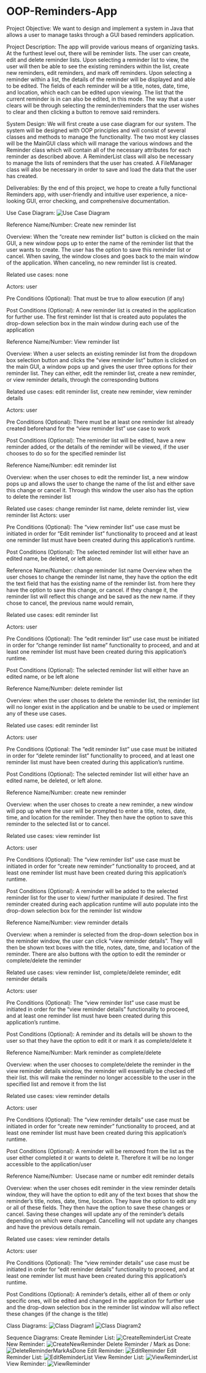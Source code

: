 # OOP-Reminders-App

Project Objective:
We want to design and implement a system in Java that allows a user to manage tasks through a GUI based reminders application.

Project Description:
The app will provide various means of organizing tasks. At the furthest level out, there will be reminder lists. The user can create, edit and delete reminder lists. Upon selecting a reminder list to view, the user will then be able to see the existing reminders within the list, create new reminders, edit reminders, and mark off reminders. Upon selecting a reminder within a list, the details of the reminder will be displayed and able to be edited. The fields of each reminder will be a title, notes, date, time, and location, which each can be edited upon viewing. The list that the current reminder is in can also be edited, in this mode. The way that a user clears will be through selecting the reminder/reminders that the user wishes to clear and then clicking a button to remove said reminders. 

System Design:
We will first create a use case diagram for our system. The system will be designed with OOP principles and will consist of several classes and methods to manage the functionality. The two most key classes will be the MainGUI class which will manage the various windows and the Reminder class which will contain all of the necessary attributes for each reminder as described above. A ReminderList class will also be necessary to manage the lists of reminders that the user has created. A FileManager class will also be necessary in order to save and load the data that the user has created. 

Deliverables:
By the end of this project, we hope to create a fully functional Reminders app, with user-friendly and intuitive user experience, a nice-looking GUI, error checking, and comprehensive documentation.


Use Case Diagram:
![Use Case Diagram](Diagrams/UseCaseDiagram.png)

Reference Name/Number: Create new reminder list

Overview:	When the “create new reminder list” button is clicked on the main GUI, a new window pops up to enter the name of the reminder list that the user wants to create. The user has the option to save this reminder list or cancel. When saving, the window closes and goes back to the main window of the application. When canceling, no new reminder list is created.

Related use cases:	none

Actors: user

Pre Conditions (Optional):	That must be true to allow execution (if any)

Post Conditions (Optional):	A new reminder list is created in the application for further use.  The first reminder list that is created auto populates the drop-down selection box in the main window during each use of the application

Reference Name/Number: View reminder list

Overview: When a user selects an existing reminder list from the dropdown box selection button and clicks the “view reminder list” button is clicked on the main GUI, a window pops up and gives the user three options for their reminder list. They can either, edit the reminder list, create a new reminder, or view reminder details, through the corresponding buttons

Related use cases:	edit reminder list, create new reminder, view reminder details

Actors: user

Pre Conditions (Optional):	There must be at least one reminder list already created beforehand for the “view reminder list” use case to work

Post Conditions (Optional):	The reminder list will be edited, have a new reminder added, or the details of the reminder will be viewed, if the user chooses to do so for the specified reminder list

Reference Name/Number:	edit reminder list

Overview:	when the user choses to edit the reminder list, a new window pops up and allows the user to change the name of the list and either save this change or cancel it. Through this window the user also has the option to delete the reminder list

Related use cases:	change reminder list name, delete reminder list, view reminder list
Actors: user

Pre Conditions (Optional):	The “view reminder list” use case must be initiated in order for “Edit reminder list” functionality to proceed and at least one reminder list must have been created during this application’s runtime.

Post Conditions (Optional):	The selected reminder list will either have an edited name, be deleted, or left alone. 

Reference Name/Number: change reminder list name
Overview	when the user choses to change the reminder list name, they have the option the edit the text field that has the existing name of the reminder list. from here they have the option to save this change, or cancel. if they change it, the reminder list will reflect this change and be saved as the new name. if they chose to cancel, the previous name would remain,

Related use cases:	edit reminder list

Actors: user

Pre Conditions (Optional):	The “edit reminder list” use case must be initiated in order for “change reminder list name” functionality to proceed, and and at least one reminder list must have been created during this application’s runtime.

Post Conditions (Optional): The selected reminder list will either have an edited name, or be left alone

Reference Name/Number: delete reminder list

Overview:	when the user choses to delete the reminder list, the reminder list will no longer exist in the application and be unable to be used or implement any of these use cases.

Related use cases:	edit reminder list

Actors: user

Pre Conditions (Optional: 	The “edit reminder list” use case must be initiated in order for “delete reminder list” functionality to proceed, and at least one reminder list must have been created during this application’s runtime.

Post Conditions (Optional):	The selected reminder list will either have an edited name, be deleted, or left alone. 

Reference Name/Number: create new reminder

Overview:	when the user choses to create a new reminder, a new window will pop up where the user will be prompted to enter a title, notes, date, time, and location for the reminder. They then have the option to save this reminder to the selected list or to cancel.

Related use cases:	view reminder list

Actors: user

Pre Conditions (Optional):	The “view reminder list” use case must be initiated in order for “create new reminder” functionality to proceed, and at least one reminder list must have been created during this application’s runtime.

Post Conditions (Optional):	A reminder will be added to the selected reminder list for the user to view/ further manipulate if desired. The first reminder created during each application runtime will auto populate into the drop-down selection box for the reminder list window

Reference Name/Number: view reminder details

Overview:	when a reminder is selected from the drop-down selection box in the reminder window, the user can click “view reminder details”. They will then be shown text boxes with the title, notes, date, time, and location of the reminder.
There are also buttons with the option to edit the reminder or complete/delete the reminder

Related use cases:	view reminder list, complete/delete reminder, edit reminder details

Actors: user

Pre Conditions (Optional):	The “view reminder list” use case must be initiated in order for the “view reminder details” functionality to proceed, and at least one reminder list must have been created during this application’s runtime.

Post Conditions (Optional):	A reminder and its details will be shown to the user so that they have the option to edit it or mark it as complete/delete it

Reference Name/Number: Mark reminder as complete/delete

Overview:	when the user chooses to complete/delete the reminder in the view reminder details window, the reminder will essentially be checked off their list. this will make the reminder no longer accessible to the user in the specified list and remove it from the list

Related use cases:	view reminder details

Actors: user

Pre Conditions (Optional):	The “view reminder details” use case must be initiated in order for “create new reminder” functionality to proceed, and at least one reminder list must have been created during this application’s runtime.

Post Conditions (Optional):	A reminder will be removed from the list as the user either completed it or wants to delete it. Therefore it will be no longer accessible to the application/user

Reference Name/Number:  Usecase name or number	edit reminder details

Overview:	when the user choses edit reminder in the view reminder details window, they will have the option to edit any of the text boxes that show the reminder’s title, notes, date, time, location. They have the option to edit any or all of these fields. They then have the option to save these changes or cancel. Saving these changes will update any of the reminder’s details depending on which were changed. Cancelling will  not update any changes and have the previous details remain.

Related use cases:	view reminder details

Actors:	user

Pre Conditions (Optional):	The “view reminder details” use case must be initiated in order for “edit reminder details” functionality to proceed, and at least one reminder list must have been created during this application’s runtime.

Post Conditions (Optional):	A reminder’s details, either all of them or only specific ones, will be edited and changed 
in the application for further use and the drop-down selection box in the reminder list window will also reflect these changes (if the change is the title)

Class Diagrams:
![Class Diagram1](Diagrams/ClassDiagram1.png)
![Class Diagram2](Diagrams/ClassDiagram2.png)

Sequence Diagrams:
Create Reminder List:
![CreateReminderList](Diagrams/SequenceDiagrams/CreateReminderList.png)
Create New Reminder:
![CreateNewReminder](Diagrams/SequenceDiagrams/CreateNewReminder.png)
Delete Reminder / Mark as Done:
![DeleteReminderMarkAsDone](Diagrams/SequenceDiagrams/DeleteReminderMarkAsDone.png)
Edit Reminder:
![EditReminder](Diagrams/SequenceDiagrams/EditReminder.png)
Edit Reminder List:
![EditReminderList](Diagrams/SequenceDiagrams/EditReminderList.png)
View Reminder List:
![ViewReminderList](Diagrams/SequenceDiagrams/ViewReminderList.png)
View Reminder:
![ViewReminder](Diagrams/SequenceDiagrams/ViewReminder.png)
